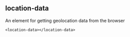 ## location-data

An element for getting geolocation data from the browser

`<location-data></location-data>`
